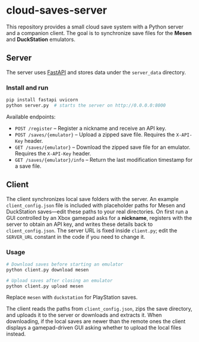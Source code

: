 # cloud-saves-server

This repository provides a small cloud save system with a Python server and a companion client.  The goal is to synchronize save files for the **Mesen** and **DuckStation** emulators.

## Server

The server uses [FastAPI](https://fastapi.tiangolo.com/) and stores data under the `server_data` directory.

### Install and run

```bash
pip install fastapi uvicorn
python server.py  # starts the server on http://0.0.0.0:8000
```

Available endpoints:

- `POST /register` – Register a nickname and receive an API key.
- `POST /saves/{emulator}` – Upload a zipped save file. Requires the `X-API-Key` header.
- `GET /saves/{emulator}` – Download the zipped save file for an emulator. Requires the `X-API-Key` header.
- `GET /saves/{emulator}/info` – Return the last modification timestamp for a save file.

## Client

The client synchronizes local save folders with the server. An example
`client_config.json` file is included with placeholder paths for Mesen and
DuckStation saves—edit these paths to your real directories. On first run a
GUI controlled by an Xbox gamepad asks for a **nickname**, registers with the
server to obtain an API key, and writes these details back to
`client_config.json`. The server URL is fixed inside `client.py`; edit the
`SERVER_URL` constant in the code if you need to change it.

### Usage

```bash
# Download saves before starting an emulator
python client.py download mesen

# Upload saves after closing an emulator
python client.py upload mesen
```

Replace `mesen` with `duckstation` for PlayStation saves.

The client reads the paths from `client_config.json`, zips the save directory,
and uploads it to the server or downloads and extracts it. When downloading,
if the local saves are newer than the remote ones the client displays a
gamepad-driven GUI asking whether to upload the local files instead.
